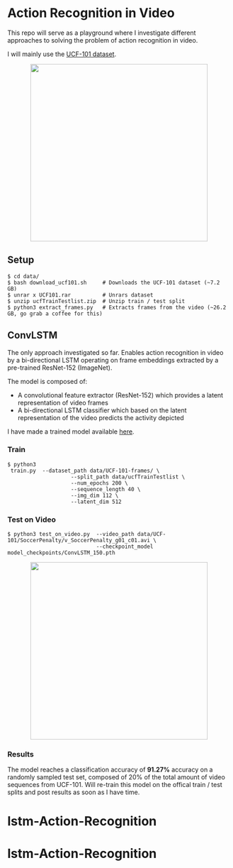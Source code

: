 # Action Recognition in Video

This repo will serve as a playground where I investigate different approaches to solving the problem of action recognition in video.

I will mainly use the [UCF-101 dataset](https://www.crcv.ucf.edu/data/UCF101.php).

<p align="center">
    <img src="assets/crawling.gif" width="400"\>
</p>

## Setup

```
$ cd data/              
$ bash download_ucf101.sh     # Downloads the UCF-101 dataset (~7.2 GB)
$ unrar x UCF101.rar          # Unrars dataset
$ unzip ucfTrainTestlist.zip  # Unzip train / test split
$ python3 extract_frames.py   # Extracts frames from the video (~26.2 GB, go grab a coffee for this)
```

## ConvLSTM

The only approach investigated so far. Enables action recognition in video by a bi-directional LSTM operating on frame embeddings extracted by a pre-trained ResNet-152 (ImageNet).

The model is composed of:
* A convolutional feature extractor (ResNet-152) which provides a latent representation of video frames
* A bi-directional LSTM classifier which based on the latent representation of the video predicts the activity depicted

I have made a trained model available [here](https://drive.google.com/open?id=1GlpN0m9uLbI9dg1ARbW9hDEf-VWe4Asl).

### Train  

```
$ python3
 train.py  --dataset_path data/UCF-101-frames/ \
                    --split_path data/ucfTrainTestlist \
                    --num_epochs 200 \
                    --sequence_length 40 \
                    --img_dim 112 \
                    --latent_dim 512
```

### Test on Video

```
$ python3 test_on_video.py  --video_path data/UCF-101/SoccerPenalty/v_SoccerPenalty_g01_c01.avi \
                            --checkpoint_model model_checkpoints/ConvLSTM_150.pth
```

<p align="center">
    <img src="assets/penalty.gif" width="400"\>
</p>

### Results

The model reaches a classification accuracy of **91.27%** accuracy on a randomly sampled test set, composed of 20% of the total amount of video sequences from UCF-101. Will re-train this model on the offical train / test splits and post results as soon as I have time.
# lstm-Action-Recognition
# lstm-Action-Recognition
